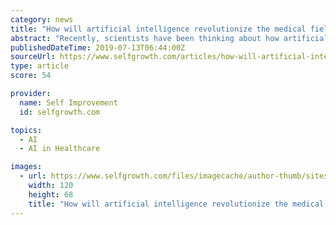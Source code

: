 ```yaml
---
category: news
title: "How will artificial intelligence revolutionize the medical field?"
abstract: "Recently, scientists have been thinking about how artificial intelligence will benefit the medical ... to go before AI is capable of recommending treatment options. AI in health care reform The impact of AI on simplifying the workflow of doctors is evident."
publishedDateTime: 2019-07-13T06:44:00Z
sourceUrl: https://www.selfgrowth.com/articles/how-will-artificial-intelligence-revolutionize-the-medical-field
type: article
score: 54

provider:
  name: Self Improvement
  id: selfgrowth.com

topics:
  - AI
  - AI in Healthcare

images:
  - url: https://www.selfgrowth.com/files/imagecache/author-thumb/sites/all/themes/selfgrowth4/images/selfgrowth-logo.png
    width: 120
    height: 68
    title: "How will artificial intelligence revolutionize the medical field?"
---
```

